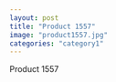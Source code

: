 ```yaml
---
layout: post
title: "Product 1557"
image: "product1557.jpg"
categories: "category1"
---
```

Product 1557
